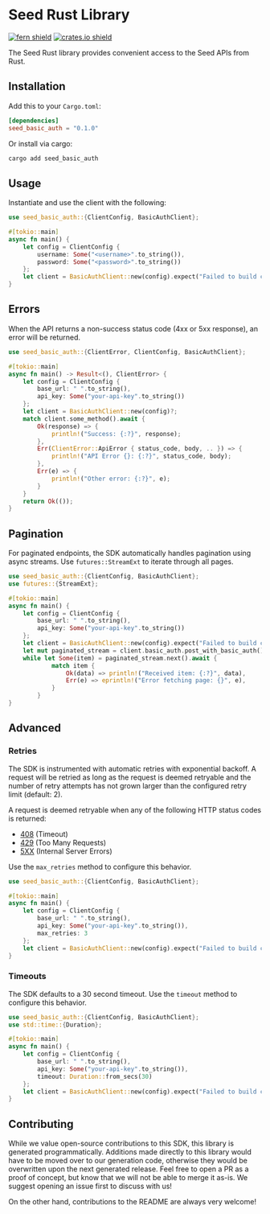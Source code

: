 # Seed Rust Library

[![fern shield](https://img.shields.io/badge/%F0%9F%8C%BF-Built%20with%20Fern-brightgreen)](https://buildwithfern.com?utm_source=github&utm_medium=github&utm_campaign=readme&utm_source=Seed%2FRust)
[![crates.io shield](https://img.shields.io/crates/v/seed_basic_auth)](https://crates.io/crates/seed_basic_auth)

The Seed Rust library provides convenient access to the Seed APIs from Rust.

## Installation

Add this to your `Cargo.toml`:

```toml
[dependencies]
seed_basic_auth = "0.1.0"
```

Or install via cargo:

```sh
cargo add seed_basic_auth
```

## Usage

Instantiate and use the client with the following:

```rust
use seed_basic_auth::{ClientConfig, BasicAuthClient};

#[tokio::main]
async fn main() {
    let config = ClientConfig {
        username: Some("<username>".to_string()),
        password: Some("<password>".to_string())
    };
    let client = BasicAuthClient::new(config).expect("Failed to build client");
}
```

## Errors

When the API returns a non-success status code (4xx or 5xx response), an error will be returned.

```rust
use seed_basic_auth::{ClientError, ClientConfig, BasicAuthClient};

#[tokio::main]
async fn main() -> Result<(), ClientError> {
    let config = ClientConfig {
        base_url: " ".to_string(),
        api_key: Some("your-api-key".to_string())
    };
    let client = BasicAuthClient::new(config)?;
    match client.some_method().await {
        Ok(response) => {
            println!("Success: {:?}", response);
        },
        Err(ClientError::ApiError { status_code, body, .. }) => {
            println!("API Error {}: {:?}", status_code, body);
        },
        Err(e) => {
            println!("Other error: {:?}", e);
        }
    }
    return Ok(());
}
```

## Pagination

For paginated endpoints, the SDK automatically handles pagination using async streams. Use `futures::StreamExt` to iterate through all pages.

```rust
use seed_basic_auth::{ClientConfig, BasicAuthClient};
use futures::{StreamExt};

#[tokio::main]
async fn main() {
    let config = ClientConfig {
        base_url: " ".to_string(),
        api_key: Some("your-api-key".to_string())
    };
    let client = BasicAuthClient::new(config).expect("Failed to build client");
    let mut paginated_stream = client.basic_auth.post_with_basic_auth().await?;
    while let Some(item) = paginated_stream.next().await {
            match item {
                Ok(data) => println!("Received item: {:?}", data),
                Err(e) => eprintln!("Error fetching page: {}", e),
            }
        }
}
```

## Advanced

### Retries

The SDK is instrumented with automatic retries with exponential backoff. A request will be retried as long
as the request is deemed retryable and the number of retry attempts has not grown larger than the configured
retry limit (default: 2).

A request is deemed retryable when any of the following HTTP status codes is returned:

- [408](https://developer.mozilla.org/en-US/docs/Web/HTTP/Status/408) (Timeout)
- [429](https://developer.mozilla.org/en-US/docs/Web/HTTP/Status/429) (Too Many Requests)
- [5XX](https://developer.mozilla.org/en-US/docs/Web/HTTP/Status/500) (Internal Server Errors)

Use the `max_retries` method to configure this behavior.

```rust
use seed_basic_auth::{ClientConfig, BasicAuthClient};

#[tokio::main]
async fn main() {
    let config = ClientConfig {
        base_url: " ".to_string(),
        api_key: Some("your-api-key".to_string()),
        max_retries: 3
    };
    let client = BasicAuthClient::new(config).expect("Failed to build client");
}
```

### Timeouts

The SDK defaults to a 30 second timeout. Use the `timeout` method to configure this behavior.

```rust
use seed_basic_auth::{ClientConfig, BasicAuthClient};
use std::time::{Duration};

#[tokio::main]
async fn main() {
    let config = ClientConfig {
        base_url: " ".to_string(),
        api_key: Some("your-api-key".to_string()),
        timeout: Duration::from_secs(30)
    };
    let client = BasicAuthClient::new(config).expect("Failed to build client");
}
```

## Contributing

While we value open-source contributions to this SDK, this library is generated programmatically.
Additions made directly to this library would have to be moved over to our generation code,
otherwise they would be overwritten upon the next generated release. Feel free to open a PR as
a proof of concept, but know that we will not be able to merge it as-is. We suggest opening
an issue first to discuss with us!

On the other hand, contributions to the README are always very welcome!